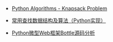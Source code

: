 * [Python Algorithms - Knapsack Problem](http://zijie0.github.io/2014/07/24/Python-Algorithms---Knapsack-Problem/)

* [常用查找数据结构及算法（Python实现）](http://python.jobbole.com/87440/?repeat=w3tc)

* [Python微型Web框架Bottle源码分析](https://mp.weixin.qq.com/s/mN2S1y_ukvWPbHFfBj9kHg)
